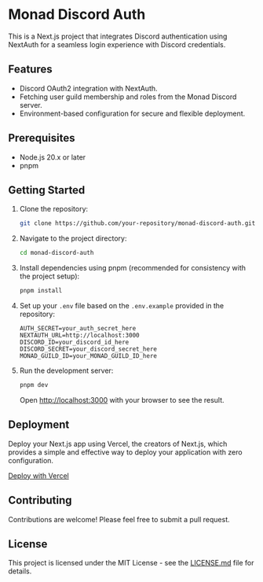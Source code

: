 # Monad Discord Auth

This is a Next.js project that integrates Discord authentication using NextAuth for a seamless login experience with Discord credentials.

## Features

- Discord OAuth2 integration with NextAuth.
- Fetching user guild membership and roles from the Monad Discord server.
- Environment-based configuration for secure and flexible deployment.

## Prerequisites

- Node.js 20.x or later
- pnpm

## Getting Started

1. Clone the repository:
   ```bash
   git clone https://github.com/your-repository/monad-discord-auth.git
   ```
2. Navigate to the project directory:
   ```bash
   cd monad-discord-auth
   ```
3. Install dependencies using pnpm (recommended for consistency with the project setup):
   ```bash
   pnpm install
   ```
4. Set up your `.env` file based on the `.env.example` provided in the repository:
   ```plaintext
   AUTH_SECRET=your_auth_secret_here
   NEXTAUTH_URL=http://localhost:3000
   DISCORD_ID=your_discord_id_here
   DISCORD_SECRET=your_discord_secret_here
   MONAD_GUILD_ID=your_MONAD_GUILD_ID_here
   ```
5. Run the development server:
   ```bash
   pnpm dev
   ```
   Open [http://localhost:3000](http://localhost:3000) with your browser to see the result.

## Deployment

Deploy your Next.js app using Vercel, the creators of Next.js, which provides a simple and effective way to deploy your application with zero configuration.

[Deploy with Vercel](https://vercel.com/new?utm_medium=default-template&filter=next.js&utm_source=create-next-app&utm_campaign=create-next-app-readme)

## Contributing

Contributions are welcome! Please feel free to submit a pull request.

## License

This project is licensed under the MIT License - see the [LICENSE.md](LICENSE.md) file for details.
